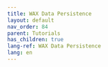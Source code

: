 ```yaml
---
title: WAX Data Persistence
layout: default
nav_order: 84
parent: Tutorials
has_children: true
lang-ref: WAX Data Persistence
lang: en
---
```

